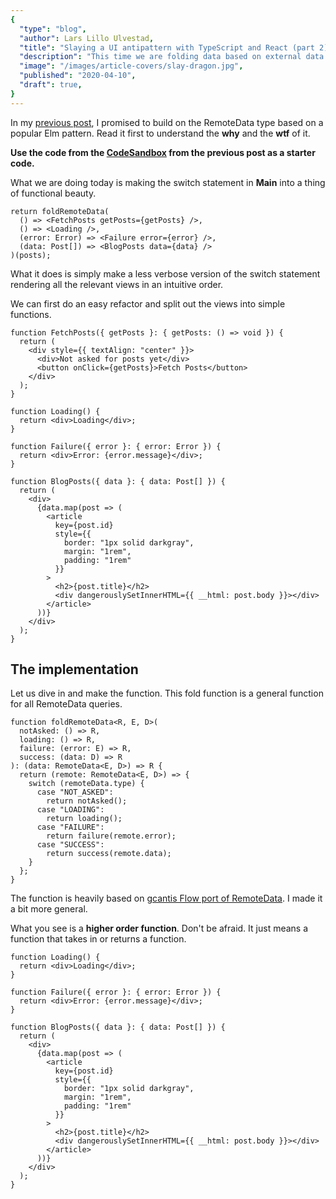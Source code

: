 ```yaml
---
{
  "type": "blog",
  "author": Lars Lillo Ulvestad,
  "title": "Slaying a UI antipattern with TypeScript and React (part 2)",
  "description": "This time we are folding data based on external data in a neat way.",
  "image": "/images/article-covers/slay-dragon.jpg",
  "published": "2020-04-10",
  "draft": true,
}
---
```


In my [previous post](/blog/slaying-a-ui-antipattern-with-typescript), I promised to build on the RemoteData type based on a popular Elm pattern. Read it first to understand the **why** and the **wtf** of it. 

**Use the code from the [CodeSandbox](https://codesandbox.io/s/remotedata-with-typescript-and-react-77dci) from the previous post as a starter code.**

What we are doing today is making the switch statement in **Main** into a thing of functional beauty.

```tsx
return foldRemoteData(
  () => <FetchPosts getPosts={getPosts} />,
  () => <Loading />,
  (error: Error) => <Failure error={error} />,
  (data: Post[]) => <BlogPosts data={data} />
)(posts);
```

What it does is simply make a less verbose version of the switch statement rendering all the relevant views in an intuitive order.

We can first do an easy refactor and split out the views into simple functions.

```tsx
function FetchPosts({ getPosts }: { getPosts: () => void }) {
  return (
    <div style={{ textAlign: "center" }}>
      <div>Not asked for posts yet</div>
      <button onClick={getPosts}>Fetch Posts</button>
    </div>
  );
}

function Loading() {
  return <div>Loading</div>;
}

function Failure({ error }: { error: Error }) {
  return <div>Error: {error.message}</div>;
}

function BlogPosts({ data }: { data: Post[] }) {
  return (
    <div>
      {data.map(post => (
        <article
          key={post.id}
          style={{
            border: "1px solid darkgray",
            margin: "1rem",
            padding: "1rem"
          }}
        >
          <h2>{post.title}</h2>
          <div dangerouslySetInnerHTML={{ __html: post.body }}></div>
        </article>
      ))}
    </div>
  );
}
```

## The implementation

Let us dive in and make the function. This fold function is a general function for all RemoteData queries.

```tsx
function foldRemoteData<R, E, D>(
  notAsked: () => R,
  loading: () => R,
  failure: (error: E) => R,
  success: (data: D) => R
): (data: RemoteData<E, D>) => R {
  return (remote: RemoteData<E, D>) => {
    switch (remoteData.type) {
      case "NOT_ASKED":
        return notAsked();
      case "LOADING":
        return loading();
      case "FAILURE":
        return failure(remote.error);
      case "SUCCESS":
        return success(remote.data);
    }
  };
}
```

The function is heavily based on [gcantis Flow port of RemoteData](https://medium.com/@gcanti/slaying-a-ui-antipattern-with-flow-5eed0cfb627b). I made it a bit more general.

What you see is a **higher order function**. Don't be afraid. It just means a function that takes in or returns a function.

```tsx
function Loading() {
  return <div>Loading</div>;
}

function Failure({ error }: { error: Error }) {
  return <div>Error: {error.message}</div>;
}

function BlogPosts({ data }: { data: Post[] }) {
  return (
    <div>
      {data.map(post => (
        <article
          key={post.id}
          style={{
            border: "1px solid darkgray",
            margin: "1rem",
            padding: "1rem"
          }}
        >
          <h2>{post.title}</h2>
          <div dangerouslySetInnerHTML={{ __html: post.body }}></div>
        </article>
      ))}
    </div>
  );
}
```